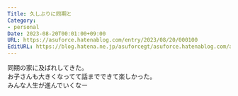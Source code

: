 ```yaml
---
Title: 久しぶりに同期と
Category:
- personal
Date: 2023-08-20T00:01:00+09:00
URL: https://asuforce.hatenablog.com/entry/2023/08/20/000100
EditURL: https://blog.hatena.ne.jp/asuforcegt/asuforce.hatenablog.com/atom/entry/820878482960502580
---
```


同期の家に及ばれしてきた。  
お子さんも大きくなってて話までできて楽しかった。  
みんな人生が進んでいくなー
